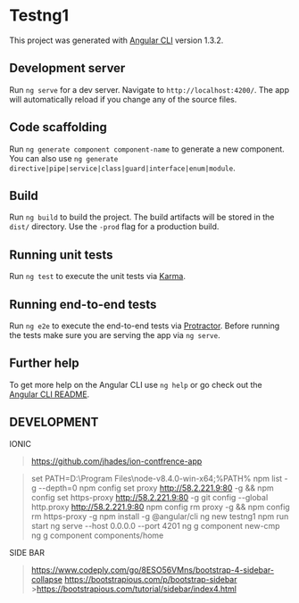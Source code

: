 # Testng1

This project was generated with [Angular CLI](https://github.com/angular/angular-cli) version 1.3.2.

## Development server

Run `ng serve` for a dev server. Navigate to `http://localhost:4200/`. The app will automatically reload if you change any of the source files.

## Code scaffolding

Run `ng generate component component-name` to generate a new component. You can also use `ng generate directive|pipe|service|class|guard|interface|enum|module`.

## Build

Run `ng build` to build the project. The build artifacts will be stored in the `dist/` directory. Use the `-prod` flag for a production build.

## Running unit tests

Run `ng test` to execute the unit tests via [Karma](https://karma-runner.github.io).

## Running end-to-end tests

Run `ng e2e` to execute the end-to-end tests via [Protractor](http://www.protractortest.org/).
Before running the tests make sure you are serving the app via `ng serve`.

## Further help

To get more help on the Angular CLI use `ng help` or go check out the [Angular CLI README](https://github.com/angular/angular-cli/blob/master/README.md).


## DEVELOPMENT

IONIC
  >https://github.com/jhades/ion-contfrence-app


>set PATH=D:\Program Files\node-v8.4.0-win-x64;%PATH%
>npm list -g --depth=0
>npm config set proxy http://58.2.221.9:80 -g && npm config set https-proxy http://58.2.221.9:80 -g
>git config --global http.proxy http://58.2.221.9:80
>npm config rm proxy -g && npm config rm https-proxy -g
>npm install -g @angular/cli
>ng new testng1
>npm run start                              ng serve --host 0.0.0.0 --port 4201
>ng g component new-cmp                     ng g component components/home

SIDE BAR
  >https://www.codeply.com/go/8ESO56VMns/bootstrap-4-sidebar-collapse
  >https://bootstrapious.com/p/bootstrap-sidebar
    >https://bootstrapious.com/tutorial/sidebar/index4.html
  >

